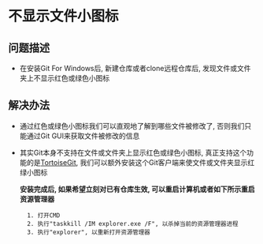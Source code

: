 # 不显示文件小图标

## 问题描述

* 在安装Git For Windows后, 新建仓库或者clone远程仓库后, 发现文件或文件夹上不显示红色或绿色小图标

## 解决办法

* 通过红色或绿色小图标我们可以直观地了解到哪些文件被修改了, 否则我们只能通过Git GUI来获取文件被修改的信息

* 其实Git本身不支持在文件或文件夹上显示红色或绿色小图标, 真正支持这个功能的是[TortoiseGit](https://tortoisegit.org/), 我们可以额外安装这个Git客户端来使文件或文件夹显示红绿小图标

	**安装完成后, 如果希望立刻对已有仓库生效, 可以重启计算机或者如下所示重启资源管理器**
	
		1. 打开CMD
		2. 执行"taskkill /IM explorer.exe /F", 以杀掉当前的资源管理器进程
		3. 执行"explorer", 以重新打开资源管理器
		
	